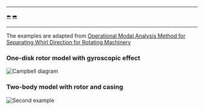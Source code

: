 ***
[⬅️](../0024/README.md "Previous example")
[➡️](../0026/README.md "Next example")
***

The examples are adapted from [Operational Modal Analysis Method for Separating Whirl Direction for Rotating Machinery](https://dx.doi.org/10.2139/ssrn.4753499)

### One-disk rotor model with gyroscopic effect

![Campbell diagram](Campbell_diagram.png)

### Two-body model with rotor and casing

![Second example](2nd_example.png)
